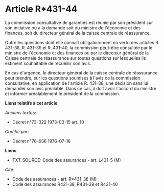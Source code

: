 # Article R*431-44

La commission consultative de garanties est réunie par son président sur son initiative ou à la demande soit du ministre de
l'économie et des finances, soit du directeur général de la caisse centrale de réassurance.

Outre les questions dont elle connaît obligatoirement en vertu des articles R. 431-38, R. 431-39 et R. 431-40, la commission
peut-être consultée par le ministre de l'économie et des finances ou par le directeur général de la Caisse centrale de
réassurance sur toutes questions sur lesquelles ils estiment souhaitable de recueillir son avis.

En cas d'urgence, le directeur général de la caisse centrale de réassurance peut prendre, sur les questions soumises à l'avis
de la commission consultative, en application de l'article R. 431-38, une décision sans lui demander son avis préalable. Dans
ce cas, il doit avoir l'accord du ministre et informer préalablement le président de la commission.

**Liens relatifs à cet article**

_Anciens textes_:

  - Décret n°73-322 1973-03-15 art. 10

_Codifié par_:

  - Décret n°76-666 1976-07-16

**Liens**:

  - TXT_SOURCE: Code des assurances - art. L431-5 (M)

_Cite_:

  - Code des assurances - art. R*431-38 (M)
  - Code des assurances R431-38, R431-39 et R431-40
